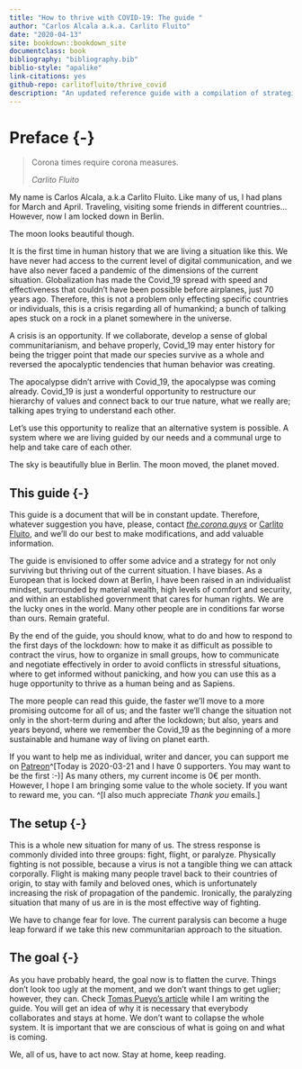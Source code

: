 ```yaml
---
title: "How to thrive with COVID-19: The guide "
author: "Carlos Alcala a.k.a. Carlito Fluito"
date: "2020-04-13"
site: bookdown::bookdown_site
documentclass: book
bibliography: "bibliography.bib"
biblio-style: "apalike"
link-citations: yes
github-repo: carlitofluito/thrive_covid
description: "An updated reference guide with a compilation of strategies not only to survive the corona crisis but to thrive as a species thanks to the Covid_19"
---
```


# Preface {-}

> Corona times require corona measures.
>
> *Carlito Fluito* 




My name is Carlos Alcala, a.k.a Carlito Fluito. Like many of us, I had plans for March and April. Traveling, visiting some friends in different countries… However, now I am locked down in Berlin.



The moon looks beautiful though.



It is the first time in human history that we are living a situation like this. We have never had access to the current level of digital communication, and we have also never faced a pandemic of the dimensions of the current situation. Globalization has made the Covid_19 spread with speed and effectiveness that couldn’t have been possible before airplanes, just 70 years ago. Therefore, this is not a problem only effecting specific countries or individuals, this is a crisis regarding all of humankind; a bunch of talking apes stuck on a rock in a planet somewhere in the universe.



A crisis is an opportunity. If we collaborate, develop a sense of global communitarianism, and behave properly, Covid_19 may enter history for being the trigger point that made our species survive as a whole and reversed the apocalyptic tendencies that human behavior was creating.



The apocalypse didn’t arrive with Covid_19, the apocalypse was coming already. Covid_19 is just a wonderful opportunity to restructure our hierarchy of values and connect back to our true nature, what we really are; talking apes trying to understand each other.  



Let’s use this opportunity to realize that an alternative system is possible. A system where we are living guided by our needs and a communal urge to help and take care of each other.



The sky is beautifully blue in Berlin. The moon moved, the planet moved.



## This guide {-}

This guide is a document that will be in constant update. Therefore, whatever suggestion you have, please, contact [*the.corona.guys*](https://www.instagram.com/the.corona.guys/?hl=en) or [Carlito Fluito](https://www.instagram.com/carlitofluito/?hl=en), and we’ll do our best to make modifications, and add valuable information.



The guide is envisioned to offer some advice and a strategy for not only surviving but thriving out of the current situation. I have biases. As a European that is locked down at Berlin, I have been raised in an individualist mindset, surrounded by material wealth, high levels of comfort and security, and within an established government that cares for human rights. We are the lucky ones in the world. Many other people are in conditions far worse than ours. Remain grateful.



By the end of the guide, you should know, what to do and how to respond to the first days of the lockdown: how to make it as difficult as possible to contract the virus, how to organize in small groups, how to communicate and negotiate effectively in order to avoid conflicts in stressful situations, where to get informed without panicking, and how you can use this as a huge opportunity to thrive as a human being and as Sapiens.



The more people can read this guide, the faster we’ll move to a more promising outcome for all of us; and the faster we’ll change the situation not only in the short-term during and after the lockdown; but also, years and years beyond, where we remember the Covid_19 as the beginning of a more sustainable and humane way of living on planet earth.


If you want to help me as individual, writer and dancer, you can support me on [Patreon](https://www.patreon.com/carlitofluito)^[Today is 2020-03-21 and I have 0 supporters. You may want to be the first :-)] As many others, my current income is 0€ per month. However, I hope I am bringing some value to the whole society. If you want to reward me, you can. ^[I also much appreciate *Thank you* emails.]


## The setup {-}



This is a whole new situation for many of us. The stress response is commonly divided into three groups: fight, flight, or paralyze. Physically fighting is not possible, because a virus is not a tangible thing we can attack corporally. Flight is making many people travel back to their countries of origin, to stay with family and beloved ones, which is unfortunately increasing the risk of propagation of the pandemic. Ironically, the paralyzing situation that many of us are in is the most effective way of fighting.



We have to change fear for love. The current paralysis can become a huge leap forward if we take this new communitarian approach to the situation.



## The goal {-}



As you have probably heard, the goal now is to flatten the curve. Things don’t look too ugly at the moment, and we don’t want things to get uglier; however, they can. Check [Tomas Pueyo’s article]( https://medium.com/@tomaspueyo/coronavirus-act-today-or-people-will-die-f4d3d9cd99ca) while I am writing the guide. You will get an idea of why it is necessary that everybody collaborates and stays at home. We don’t want to collapse the whole system. It is important that we are conscious of what is going on and what is coming.



We, all of us, have to act now. Stay at home, keep reading.




